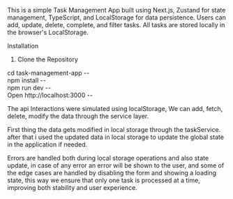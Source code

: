 This is a simple Task Management App built using Next.js, Zustand for state management, TypeScript, and LocalStorage for data persistence. Users can add, update, delete, complete, and filter tasks. All tasks are stored locally in the browser's LocalStorage.

Installation

1. Clone the Repository

cd task-management-app --  
npm install --  
npm run dev --  
Open http://localhost:3000 -- 

The api Interactions were simulated using localStorage, We can add, fetch, delete, modify the data through the service layer.

First thing the data gets modified in local storage through the taskService. after that i used the updated data in local storage to update the global state in the application if needed.

Errors are handled both during local storage operations and also state update, in case of any error an error will be shown to the user, and some of the edge cases are handled by disabling the form and showing a loading state, this way we ensure that only one task is processed at a time, improving both stability and user experience.
